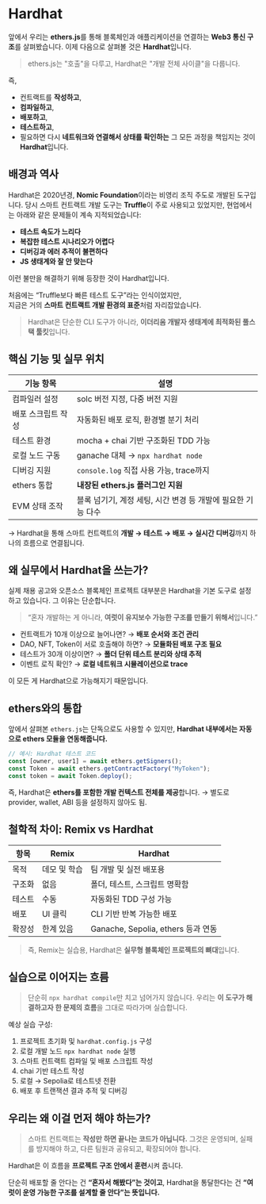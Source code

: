 # Hardhat

앞에서 우리는 **ethers.js**를 통해
블록체인과 애플리케이션을 연결하는 **Web3 통신 구조**를 살펴봤습니다.
이제 다음으로 살펴볼 것은 **Hardhat**입니다.

> ethers.js는 "호출"을 다루고,
> Hardhat은 "개발 전체 사이클"을 다룹니다.

즉,

- 컨트랙트를 **작성하고**,
- **컴파일하고**,
- **배포하고**,
- **테스트하고**,
- 필요하면 다시 **네트워크와 연결해서 상태를 확인하는**
  그 모든 과정을 책임지는 것이 **Hardhat**입니다.

## 배경과 역사

Hardhat은 2020년경, **Nomic Foundation**이라는 비영리 조직 주도로 개발된 도구입니다.
당시 스마트 컨트랙트 개발 도구는 **Truffle**이 주로 사용되고 있었지만,
현업에서는 아래와 같은 문제들이 계속 지적되었습니다:

- **테스트 속도가 느리다**
- **복잡한 테스트 시나리오가 어렵다**
- **디버깅과 에러 추적이 불편하다**
- **JS 생태계와 잘 안 맞는다**

이런 불만을 해결하기 위해 등장한 것이 Hardhat입니다.

처음에는 “Truffle보다 빠른 테스트 도구”라는 인식이었지만,  
지금은 거의 **스마트 컨트랙트 개발 환경의 표준**처럼 자리잡았습니다.

> Hardhat은 단순한 CLI 도구가 아니라,
> **이더리움 개발자 생태계에 최적화된 풀스택 툴킷**입니다.

## 핵심 기능 및 실무 위치

| 기능 항목          | 설명                                                         |
| ------------------ | ------------------------------------------------------------ |
| 컴파일러 설정      | solc 버전 지정, 다중 버전 지원                               |
| 배포 스크립트 작성 | 자동화된 배포 로직, 환경별 분기 처리                         |
| 테스트 환경        | mocha + chai 기반 구조화된 TDD 가능                          |
| 로컬 노드 구동     | ganache 대체 → `npx hardhat node`                            |
| 디버깅 지원        | `console.log` 직접 사용 가능, trace까지                      |
| ethers 통합        | **내장된 ethers.js 플러그인 지원**                           |
| EVM 상태 조작      | 블록 넘기기, 계정 세팅, 시간 변경 등 개발에 필요한 기능 다수 |

→ Hardhat을 통해 스마트 컨트랙트의 **개발 → 테스트 → 배포 → 실시간 디버깅**까지 하나의 흐름으로 연결됩니다.

## 왜 실무에서 Hardhat을 쓰는가?

실제 채용 공고와 오픈소스 블록체인 프로젝트 대부분은 Hardhat을 기본 도구로 설정하고 있습니다.
그 이유는 단순합니다.

> “혼자 개발하는 게 아니라, **여럿이 유지보수 가능한 구조를 만들기 위해서**입니다.”

- 컨트랙트가 10개 이상으로 늘어나면? → **배포 순서와 조건 관리**
- DAO, NFT, Token이 서로 호출해야 하면? → **모듈화된 배포 구조 필요**
- 테스트가 30개 이상이면? → **폴더 단위 테스트 분리와 상태 추적**
- 이벤트 로직 확인? → **로컬 네트워크 시뮬레이션으로 trace**

이 모든 게 Hardhat으로 가능해지기 때문입니다.

## ethers와의 통합

앞에서 살펴본 `ethers.js`는 단독으로도 사용할 수 있지만,
**Hardhat 내부에서는 자동으로 ethers 모듈을 연동해줍니다.**

```js
// 예시: Hardhat 테스트 코드
const [owner, user1] = await ethers.getSigners();
const Token = await ethers.getContractFactory("MyToken");
const token = await Token.deploy();
```

즉, Hardhat은 **ethers를 포함한 개발 컨텍스트 전체를 제공**합니다.
→ 별도로 provider, wallet, ABI 등을 설정하지 않아도 됨.

## 철학적 차이: Remix vs Hardhat

| 항목   | Remix        | Hardhat                            |
| ------ | ------------ | ---------------------------------- |
| 목적   | 데모 및 학습 | 팀 개발 및 실전 배포용             |
| 구조화 | 없음         | 폴더, 테스트, 스크립트 명확함      |
| 테스트 | 수동         | 자동화된 TDD 구성 가능             |
| 배포   | UI 클릭      | CLI 기반 반복 가능한 배포          |
| 확장성 | 한계 있음    | Ganache, Sepolia, ethers 등과 연동 |

> 즉, Remix는 실습용,
> Hardhat은 **실무형 블록체인 프로젝트의 뼈대**입니다.

## 실습으로 이어지는 흐름

> 단순히 `npx hardhat compile`만 치고 넘어가지 않습니다.
> 우리는 **이 도구가 해결하고자 한 문제의 흐름**을 그대로 따라가며 실습합니다.

예상 실습 구성:

1. 프로젝트 초기화 및 `hardhat.config.js` 구성
2. 로컬 개발 노드 `npx hardhat node` 실행
3. 스마트 컨트랙트 컴파일 및 배포 스크립트 작성
4. chai 기반 테스트 작성
5. 로컬 → Sepolia로 테스트넷 전환
6. 배포 후 트랜잭션 결과 추적 및 디버깅

## 우리는 왜 이걸 먼저 해야 하는가?

> 스마트 컨트랙트는 **작성만 하면 끝나는 코드가 아닙니다.**
> 그것은 운영되며, 실패를 방지해야 하고, 다른 팀원과 공유되고, 확장되어야 합니다.

Hardhat은 이 흐름을 **프로젝트 구조 안에서 훈련**시켜 줍니다.

단순히 배포할 줄 안다는 건
**“혼자서 해봤다”는 것이고**,
Hardhat을 통달한다는 건
**“여럿이 운영 가능한 구조를 설계할 줄 안다”는 뜻입니다.**

